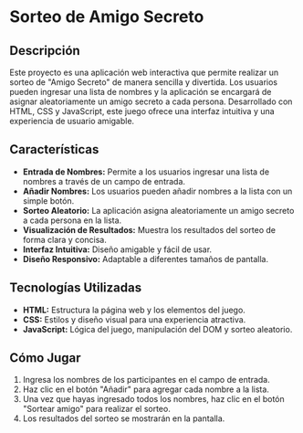 # Sorteo de Amigo Secreto

## Descripción

Este proyecto es una aplicación web interactiva que permite realizar un sorteo de "Amigo Secreto" de manera sencilla y divertida. Los usuarios pueden ingresar una lista de nombres y la aplicación se encargará de asignar aleatoriamente un amigo secreto a cada persona. Desarrollado con HTML, CSS y JavaScript, este juego ofrece una interfaz intuitiva y una experiencia de usuario amigable.

## Características

-   **Entrada de Nombres:** Permite a los usuarios ingresar una lista de nombres a través de un campo de entrada.
-   **Añadir Nombres:** Los usuarios pueden añadir nombres a la lista con un simple botón.
-   **Sorteo Aleatorio:** La aplicación asigna aleatoriamente un amigo secreto a cada persona en la lista.
-   **Visualización de Resultados:** Muestra los resultados del sorteo de forma clara y concisa.
-   **Interfaz Intuitiva:** Diseño amigable y fácil de usar.
-   **Diseño Responsivo:** Adaptable a diferentes tamaños de pantalla.

## Tecnologías Utilizadas

-   **HTML:** Estructura la página web y los elementos del juego.
-   **CSS:** Estilos y diseño visual para una experiencia atractiva.
-   **JavaScript:** Lógica del juego, manipulación del DOM y sorteo aleatorio.

## Cómo Jugar

1.  Ingresa los nombres de los participantes en el campo de entrada.
2.  Haz clic en el botón "Añadir" para agregar cada nombre a la lista.
3.  Una vez que hayas ingresado todos los nombres, haz clic en el botón "Sortear amigo" para realizar el sorteo.
5.  Los resultados del sorteo se mostrarán en la pantalla.
